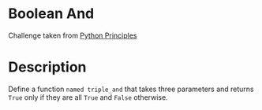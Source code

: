 # Boolean And
Challenge taken from [Python Principles](https://pythonprinciples.com/challenges/Boolean-and/)

# Description
Define a function `named triple_and` that takes three parameters and returns `True` only if they are all `True` and `False` otherwise.